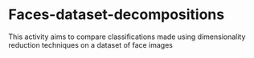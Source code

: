 # Faces-dataset-decompositions
This activity aims to compare classifications made using dimensionality reduction techniques on a dataset of face images
